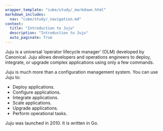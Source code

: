 ```yaml
---
wrapper_template: "cube/study/_markdown.html"
markdown_includes:
  nav: "cube/study/_navigation.md"
context:
  title: "Introduction to Juju"
  description: "Introduction to Juju"
  auto_paginate: True
---
```


Juju is a universal ‘operator lifecycle manager’ (OLM)
developed by Canonical. Juju allows developers and
operations engineers to deploy, integrate, or upgrade complex
applications using only a few commands.

Juju is much more than a configuration management system. You can use Juju to:

 * Deploy applications.
 * Configure applications.
 * Integrate applications.
 * Scale applications.
 * Upgrade applications.
 * Perform operational tasks.

Juju was launched in 2010. It is written in Go.
